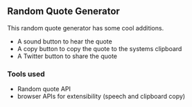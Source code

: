 ## Random Quote Generator

This random quote generator has some cool additions.

- A sound button to hear the quote
- A copy button to copy the quote to the systems clipboard
- A Twitter button to share the quote

### Tools used

- Random quote API
- browser APIs for extensibility (speech and clipboard copy)
